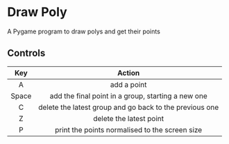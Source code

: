 # Draw Poly

A Pygame program to draw polys and get their points

## Controls

Key | Action
:---:|:---:
A | add a point
Space | add the final point in a group, starting a new one
C | delete the latest group and go back to the previous one
Z | delete the latest point
P | print the points normalised to the screen size
